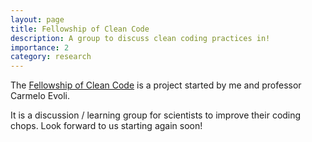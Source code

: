 ```yaml
---
layout: page
title: Fellowship of Clean Code
description: A group to discuss clean coding practices in!
importance: 2
category: research
---
```


The [Fellowship of Clean Code](https://github.com/fellowship-of-clean-code) is a 
project started by me and professor Carmelo Evoli.

It is a discussion / learning group for scientists to improve their coding
chops. Look forward to us starting again soon!